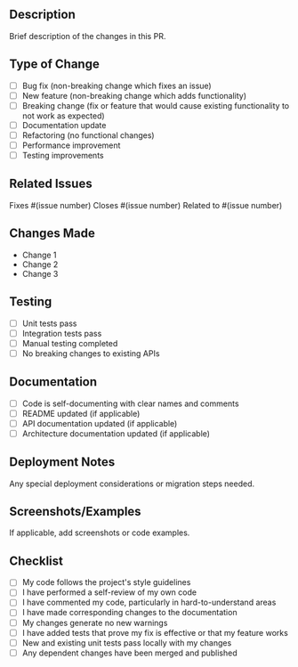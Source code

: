 ## Description

Brief description of the changes in this PR.

## Type of Change

- [ ] Bug fix (non-breaking change which fixes an issue)
- [ ] New feature (non-breaking change which adds functionality)
- [ ] Breaking change (fix or feature that would cause existing functionality to not work as expected)
- [ ] Documentation update
- [ ] Refactoring (no functional changes)
- [ ] Performance improvement
- [ ] Testing improvements

## Related Issues

Fixes #(issue number)
Closes #(issue number)
Related to #(issue number)

## Changes Made

- Change 1
- Change 2
- Change 3

## Testing

- [ ] Unit tests pass
- [ ] Integration tests pass
- [ ] Manual testing completed
- [ ] No breaking changes to existing APIs

## Documentation

- [ ] Code is self-documenting with clear names and comments
- [ ] README updated (if applicable)
- [ ] API documentation updated (if applicable)
- [ ] Architecture documentation updated (if applicable)

## Deployment Notes

Any special deployment considerations or migration steps needed.

## Screenshots/Examples

If applicable, add screenshots or code examples.

## Checklist

- [ ] My code follows the project's style guidelines
- [ ] I have performed a self-review of my own code
- [ ] I have commented my code, particularly in hard-to-understand areas
- [ ] I have made corresponding changes to the documentation
- [ ] My changes generate no new warnings
- [ ] I have added tests that prove my fix is effective or that my feature works
- [ ] New and existing unit tests pass locally with my changes
- [ ] Any dependent changes have been merged and published
